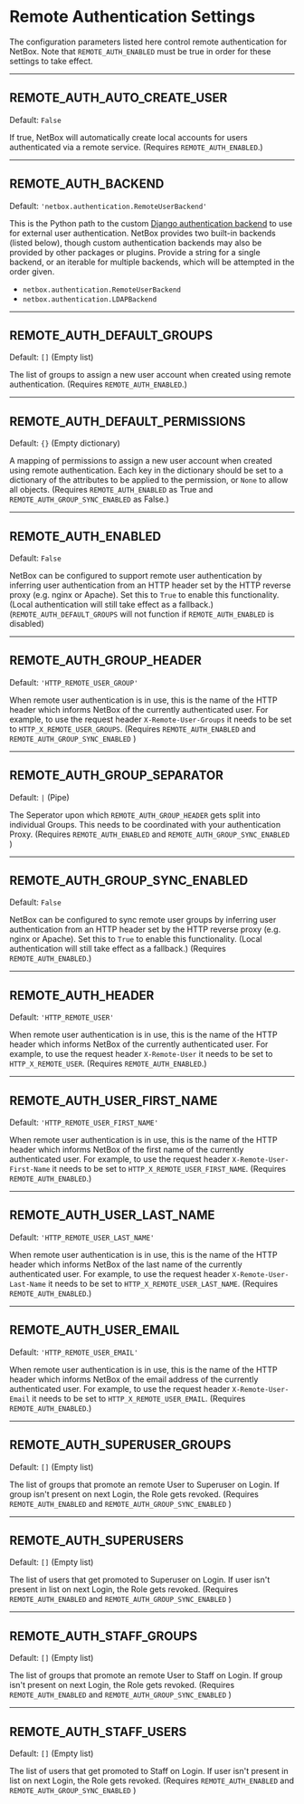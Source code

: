 # Remote Authentication Settings

The configuration parameters listed here control remote authentication for NetBox. Note that `REMOTE_AUTH_ENABLED` must be true in order for these settings to take effect.

---

## REMOTE_AUTH_AUTO_CREATE_USER

Default: `False`

If true, NetBox will automatically create local accounts for users authenticated via a remote service. (Requires `REMOTE_AUTH_ENABLED`.)

---

## REMOTE_AUTH_BACKEND

Default: `'netbox.authentication.RemoteUserBackend'`

This is the Python path to the custom [Django authentication backend](https://docs.djangoproject.com/en/stable/topics/auth/customizing/) to use for external user authentication. NetBox provides two built-in backends (listed below), though custom authentication backends may also be provided by other packages or plugins. Provide a string for a single backend, or an iterable for multiple backends, which will be attempted in the order given.

* `netbox.authentication.RemoteUserBackend`
* `netbox.authentication.LDAPBackend`

---

## REMOTE_AUTH_DEFAULT_GROUPS

Default: `[]` (Empty list)

The list of groups to assign a new user account when created using remote authentication. (Requires `REMOTE_AUTH_ENABLED`.)

---

## REMOTE_AUTH_DEFAULT_PERMISSIONS

Default: `{}` (Empty dictionary)

A mapping of permissions to assign a new user account when created using remote authentication. Each key in the dictionary should be set to a dictionary of the attributes to be applied to the permission, or `None` to allow all objects. (Requires `REMOTE_AUTH_ENABLED` as True and `REMOTE_AUTH_GROUP_SYNC_ENABLED` as False.)

---

## REMOTE_AUTH_ENABLED

Default: `False`

NetBox can be configured to support remote user authentication by inferring user authentication from an HTTP header set by the HTTP reverse proxy (e.g. nginx or Apache). Set this to `True` to enable this functionality. (Local authentication will still take effect as a fallback.) (`REMOTE_AUTH_DEFAULT_GROUPS` will not function if `REMOTE_AUTH_ENABLED` is disabled)

---

## REMOTE_AUTH_GROUP_HEADER

Default: `'HTTP_REMOTE_USER_GROUP'`

When remote user authentication is in use, this is the name of the HTTP header which informs NetBox of the currently authenticated user. For example, to use the request header `X-Remote-User-Groups` it needs to be set to `HTTP_X_REMOTE_USER_GROUPS`. (Requires `REMOTE_AUTH_ENABLED` and `REMOTE_AUTH_GROUP_SYNC_ENABLED` )

---

## REMOTE_AUTH_GROUP_SEPARATOR

Default: `|` (Pipe)

The Seperator upon which `REMOTE_AUTH_GROUP_HEADER` gets split into individual Groups. This needs to be coordinated with your authentication Proxy. (Requires `REMOTE_AUTH_ENABLED` and `REMOTE_AUTH_GROUP_SYNC_ENABLED` )

---

## REMOTE_AUTH_GROUP_SYNC_ENABLED

Default: `False`

NetBox can be configured to sync remote user groups by inferring user authentication from an HTTP header set by the HTTP reverse proxy (e.g. nginx or Apache). Set this to `True` to enable this functionality. (Local authentication will still take effect as a fallback.) (Requires `REMOTE_AUTH_ENABLED`.)

---

## REMOTE_AUTH_HEADER

Default: `'HTTP_REMOTE_USER'`

When remote user authentication is in use, this is the name of the HTTP header which informs NetBox of the currently authenticated user. For example, to use the request header `X-Remote-User` it needs to be set to `HTTP_X_REMOTE_USER`. (Requires `REMOTE_AUTH_ENABLED`.)

---

## REMOTE_AUTH_USER_FIRST_NAME

Default: `'HTTP_REMOTE_USER_FIRST_NAME'`

When remote user authentication is in use, this is the name of the HTTP header which informs NetBox of the first name of the currently authenticated user. For example, to use the request header `X-Remote-User-First-Name` it needs to be set to `HTTP_X_REMOTE_USER_FIRST_NAME`. (Requires `REMOTE_AUTH_ENABLED`.)

---

## REMOTE_AUTH_USER_LAST_NAME

Default: `'HTTP_REMOTE_USER_LAST_NAME'`

When remote user authentication is in use, this is the name of the HTTP header which informs NetBox of the last name of the currently authenticated user. For example, to use the request header `X-Remote-User-Last-Name` it needs to be set to `HTTP_X_REMOTE_USER_LAST_NAME`. (Requires `REMOTE_AUTH_ENABLED`.)

---

## REMOTE_AUTH_USER_EMAIL

Default: `'HTTP_REMOTE_USER_EMAIL'`

When remote user authentication is in use, this is the name of the HTTP header which informs NetBox of the email address of the currently authenticated user. For example, to use the request header `X-Remote-User-Email` it needs to be set to `HTTP_X_REMOTE_USER_EMAIL`. (Requires `REMOTE_AUTH_ENABLED`.)

---

## REMOTE_AUTH_SUPERUSER_GROUPS

Default: `[]` (Empty list)

The list of groups that promote an remote User to Superuser on Login. If group isn't present on next Login, the Role gets revoked. (Requires `REMOTE_AUTH_ENABLED` and `REMOTE_AUTH_GROUP_SYNC_ENABLED` )

---

## REMOTE_AUTH_SUPERUSERS

Default: `[]` (Empty list)

The list of users that get promoted to Superuser on Login. If user isn't present in list on next Login, the Role gets revoked. (Requires `REMOTE_AUTH_ENABLED` and `REMOTE_AUTH_GROUP_SYNC_ENABLED` )

---

## REMOTE_AUTH_STAFF_GROUPS

Default: `[]` (Empty list)

The list of groups that promote an remote User to Staff on Login. If group isn't present on next Login, the Role gets revoked. (Requires `REMOTE_AUTH_ENABLED` and `REMOTE_AUTH_GROUP_SYNC_ENABLED` )

---

## REMOTE_AUTH_STAFF_USERS

Default: `[]` (Empty list)

The list of users that get promoted to Staff on Login. If user isn't present in list on next Login, the Role gets revoked. (Requires `REMOTE_AUTH_ENABLED` and `REMOTE_AUTH_GROUP_SYNC_ENABLED` )

